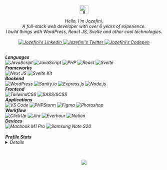 <div align="center">
    <img src="https://github.com/wervlad/wervlad/assets/24524555/766d336d-b87d-44ba-807c-c51de2bc6b4d" width="28px" alt="👋">
</div>

<p align="center">
    <i>
    Hello, I'm Jozefini,
    <br>
    A full-stack web developer with over 6 years of experience.<br/>
    I build things with WordPress, React JS, Svelte and other cool technologies.
    <br>
    <br>
    <a href="https://www.linkedin.com/in/jozefini" target="_blank">
       <img src="https://img.shields.io/badge/linkedin-black?logo=linkedin&style=for-the-badge&logoColor=295CB5" alt="Jozefini's Linkedin" />
    </a>
    <a href="https://twitter.com/im_jozef" target="_blank">
       <img src="https://img.shields.io/badge/twitter-black?logo=twitter&style=for-the-badge&logoColor=4691DD" alt="Jozefini's Twitter" />
    </a>
    <a href="https://www.codepen.io/jozefini" target="_blank">
       <img src="https://img.shields.io/badge/codepen-black?logo=codepen&style=for-the-badge&logoColor=white" alt="Jozefini's Codepen" />
    </a>
</p>

<div align="left">

<br/>
<b>Languages</b><br/>
<img src="https://img.shields.io/badge/javascript-black?logo=javascript&style=for-the-badge&logoColor=D4C65D" alt="JavaScript"/>
<img src="https://img.shields.io/badge/typescript-black?logo=typescript&style=for-the-badge&logoColor=3C65A5" alt="JavaScript"/>
<img src="https://img.shields.io/badge/php-black?logo=php&style=for-the-badge&logoColor=7D86B4" alt="PHP"/>
<img src="https://img.shields.io/badge/react-black?logo=react&style=for-the-badge&logoColor=7BCBEA" alt="React"/>
<img src="https://img.shields.io/badge/svelte-black?logo=svelte&style=for-the-badge&logoColor=DE4B25" alt="Svelte"/>

<br/>
<b>Frameworks</b><br/>
<img src="https://img.shields.io/badge/next js-black?logo=next.js&style=for-the-badge&logoColor=fff" alt="Next JS"/>
<img src="https://img.shields.io/badge/svelte kit-black?logo=svelte&style=for-the-badge&logoColor=DE4B25" alt="Svelte Kit"/>

<br/>
<b>Backend</b><br/>
<img src="https://img.shields.io/badge/wordpress-black?logo=wordpress&style=for-the-badge&logoColor=376D90" alt="WordPress"/>
<img src="https://img.shields.io/badge/sanity.io-black?logo=stripe&style=for-the-badge&logoColor=D24A38" alt="Sanity.io"/>
<img src="https://img.shields.io/badge/express-black?logo=express&style=for-the-badge&logoColor=fff" alt="Express.js"/>
<img src="https://img.shields.io/badge/node.js-black?logo=node.js&style=for-the-badge&logoColor=91BC58" alt="Node.js"/>

<br/>
<b>Frontend</b><br/>
<img src="https://img.shields.io/badge/tailwindcss-black?logo=tailwindcss&style=for-the-badge&logoColor=4DAAC6" alt="TailwindCSS"/>
<img src="https://img.shields.io/badge/sass-black?logo=sass&style=for-the-badge&logoColor=B66790" alt="SASS/SCSS"/>

<br/>
<b>Applications</b><br/>
<img src="https://img.shields.io/badge/VS Code-black?logo=Visual Studio Code&style=for-the-badge&logoColor=4B98DD" alt="VS Code"/>
<img src="https://img.shields.io/badge/PHPStorm-black?logo=phpstorm&style=for-the-badge&logoColor=B345C0" alt="PHPStorm"/>
<img src="https://img.shields.io/badge/Figma-black?logo=figma&style=for-the-badge&logoColor=E27465" alt="Figma"/>
<img src="https://img.shields.io/badge/Photoshop-black?logo=adobe photoshop&style=for-the-badge&logoColor=529EEC" alt="Photoshop"/>

<br/>
<b>Workflow</b><br/>
<img src="https://img.shields.io/badge/ClickUp-black?logo=clickup&style=for-the-badge&logoColor=E27368" alt="ClickUp"/>
<img src="https://img.shields.io/badge/Jira-black?logo=Jira&style=for-the-badge&logoColor=3B75E6" alt="Jira"/>
<img src="https://img.shields.io/badge/Everhour-black?logo=cookiecutter&style=for-the-badge&logoColor=72B978" alt="Everhour"/>
<img src="https://img.shields.io/badge/Notion-black?logo=notion&style=for-the-badge&logoColor=white" alt="Notion"/>

<br />
<b>Devices</b><br/>
<img src="https://img.shields.io/badge/Macbook M1 pro-black?logo=apple&style=for-the-badge&logoColor=white" alt="Macbook M1 Pro"/>
<img src="https://img.shields.io/badge/Samsung note s20-black?logo=samsung&style=for-the-badge&logoColor=3B75E6" alt="Samsung Note S20"/>
</div>

<br />
<b>Profile Stats</b>
<details>
<p align="center">
  <img src="https://github-readme-streak-stats.herokuapp.com/?user=jozefini&hide_border=true&card_width=338&theme=transparent" />
  <img src="http://github-profile-summary-cards.vercel.app/api/cards/stats?username=jozefini&theme=transparent" />
  <img src="https://github-readme-stats.vercel.app/api/top-langs/?username=jozefini&langs_count=10&exclude_repo=&hide=jupyter%20notebook,vim%20script,cmake,makefile,batchfile,emacs%20lisp,css,html&layout=default&card_width=699&hide_border=true&theme=transparent" />
</p>
</details>

<br />
<br />
<p align="center">
  <img src="https://komarev.com/ghpvc/?username=jozefini&color=green&style=flat" />
</p>

